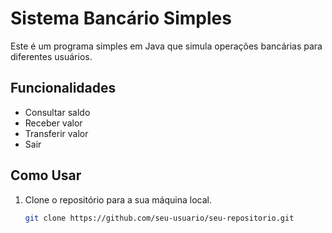 # Sistema Bancário Simples

Este é um programa simples em Java que simula operações bancárias para diferentes usuários.

## Funcionalidades

- Consultar saldo
- Receber valor
- Transferir valor
- Sair

## Como Usar

1. Clone o repositório para a sua máquina local.
   ```bash
   git clone https://github.com/seu-usuario/seu-repositorio.git

